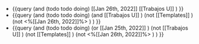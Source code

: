 - {{query (and (todo todo doing) [[Jan 26th, 2022]] [[Trabajos U]] ) }}
- {{query (and   (todo todo doing)  (and   [[Trabajos U]]  )     (not [[Templates]] )  (not <%[[Jan 26th, 2022]]%> ) ) }}
- {{query (and (todo todo doing)  (or [[Jan 25th, 2022]] )   (not [[Trabajos U]] ) (not [[Templates]] )  (not <%[[Jan 26th, 2022]]%> ) ) }}